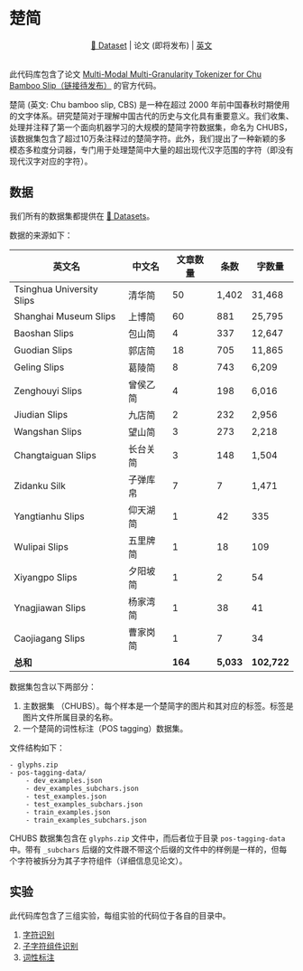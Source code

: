 # 楚简

<div align="center">
    <a href="https://huggingface.co/datasets/chen-yingfa/CHUBS">🤗 Dataset</a> | 论文 (即将发布) | <a href="./README.md">英文</a>
</div>

<br>

此代码库包含了论文 [Multi-Modal Multi-Granularity Tokenizer for Chu Bamboo Slip（链接待发布）](https://arxiv.org/abs/) 的官方代码。

楚简 (英文: Chu bamboo slip, CBS) 是一种在超过 2000 年前中国春秋时期使用的文字体系。研究楚简对于理解中国古代的历史与文化具有重要意义。我们收集、处理并注释了第一个面向机器学习的大规模的楚简字符数据集，命名为 CHUBS，该数据集包含了超过10万条注释过的楚简字符。此外，我们提出了一种新颖的多模态多粒度分词器，专门用于处理楚简中大量的超出现代汉字范围的字符（即没有现代汉字对应的字符）。

## 数据

我们所有的数据集都提供在 [🤗 Datasets](https://huggingface.co/datasets/chen-yingfa/CHUBS)。

数据的来源如下：

| **英文名**            | **中文名** | **文章数量** | **条数** | **字数量** |
|----------------------------|------------------|-----------------|-------------|------------------|
| Tsinghua University Slips   | 清华简           | 50              | 1,402       | 31,468           |
| Shanghai Museum Slips       | 上博简           | 60              | 881         | 25,795           |
| Baoshan Slips               | 包山简           | 4               | 337         | 12,647           |
| Guodian Slips               | 郭店简           | 18              | 705         | 11,865           |
| Geling Slips                | 葛陵简           | 8               | 743         | 6,209            |
| Zenghouyi Slips             | 曾侯乙简         | 4               | 198         | 6,016            |
| Jiudian Slips               | 九店简           | 2               | 232         | 2,956            |
| Wangshan Slips              | 望山简           | 3               | 273         | 2,218            |
| Changtaiguan Slips          | 长台关简         | 3               | 148         | 1,504            |
| Zidanku Silk                | 子弹库帛         | 7               | 7           | 1,471            |
| Yangtianhu Slips            | 仰天湖简         | 1               | 42          | 335              |
| Wulipai Slips               | 五里牌简         | 1               | 18          | 109              |
| Xiyangpo Slips              | 夕阳坡简         | 1               | 2           | 54               |
| Ynagjiawan Slips            | 杨家湾简         | 1               | 38          | 41               |
| Caojiagang Slips            | 曹家岗简         | 1               | 7           | 34               |
| **总和**                   |                  | **164**         | **5,033**   | **102,722**      |


数据集包含以下两部分：

1. 主数据集 （CHUBS）。每个样本是一个楚简字的图片和其对应的标签。标签是图片文件所属目录的名称。
2. 一个楚简的词性标注（POS tagging）数据集。

文件结构如下：

```
- glyphs.zip
- pos-tagging-data/
    - dev_examples.json
    - dev_examples_subchars.json
    - test_examples.json
    - test_examples_subchars.json
    - train_examples.json
    - train_examples_subchars.json
```

CHUBS 数据集包含在 `glyphs.zip` 文件中，而后者位于目录 `pos-tagging-data` 中。带有 `_subchars` 后缀的文件跟不带这个后缀的文件中的样例是一样的，但每个字符被拆分为其子字符组件（详细信息见论文）。

## 实验

此代码库包含了三组实验，每组实验的代码位于各自的目录中。

1. [字符识别](char-recognition/README.md)
2. [子字符组件识别](subchar-recognition/README.md)
3. [词性标注](pos-tagging/README.md)

